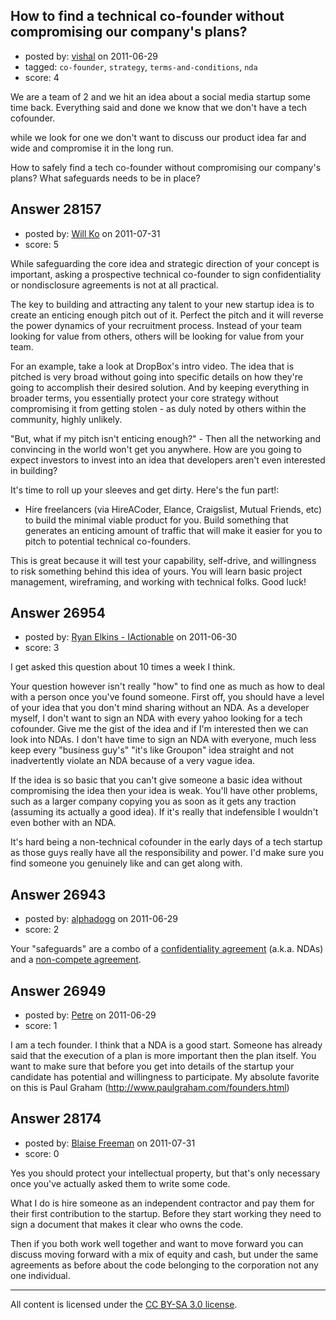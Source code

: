 ## How to find a technical co-founder without compromising our company's plans? 

- posted by: [vishal](https://stackexchange.com/users/-1/11600-vishal) on 2011-06-29
- tagged: `co-founder`, `strategy`, `terms-and-conditions`, `nda`
- score: 4

We are a team of 2 and we hit an idea about a social media startup some time back.
Everything said and done we know that we don't have a tech cofounder.

while we look for one we don't want to discuss our product idea far and wide and compromise it in the long run.

How to safely find a tech co-founder without compromising our company's plans? What safeguards needs to be in place?



## Answer 28157

- posted by: [Will Ko](https://stackexchange.com/users/-1/12272-will-ko) on 2011-07-31
- score: 5

While safeguarding the core idea and strategic direction of your concept is important, asking a prospective technical co-founder to sign confidentiality or nondisclosure agreements is not at all practical.

The key to building and attracting any talent to your new startup idea is to create an enticing enough pitch out of it. Perfect the pitch and it will reverse the power dynamics of your recruitment process. Instead of your team looking for value from others, others will be looking for value from your team.

For an example, take a look at DropBox's intro video. The idea that is pitched is very broad without going into specific details on how they're going to accomplish their desired solution. And by keeping everything in broader terms, you essentially protect your core strategy without compromising it from getting stolen - as duly noted by others within the community, highly unlikely.

"But, what if my pitch isn't enticing enough?" - Then all the networking and convincing in the world won't get you anywhere. How are you going to expect investors to invest into an idea that developers aren't even interested in building?

It's time to roll up your sleeves and get dirty. Here's the fun part!:
 - Hire freelancers (via HireACoder, Elance, Craigslist, Mutual Friends, etc) to build the minimal viable product for you. Build something that generates an enticing amount of traffic that will make it easier for you to pitch to potential technical co-founders.

This is great because it will test your capability, self-drive, and willingness to risk something behind this idea of yours. You will learn basic project management, wireframing, and working with technical folks. Good luck!


## Answer 26954

- posted by: [Ryan Elkins - IActionable](https://stackexchange.com/users/-1/2566-ryan-elkins-iactionable) on 2011-06-30
- score: 3

I get asked this question about 10 times a week I think. 

Your question however isn't really "how" to find one as much as how to deal with a person once you've found someone. First off, you should have a level of your idea that you don't mind sharing without an NDA. As a developer myself, I don't want to sign an NDA with every yahoo looking for a tech cofounder. Give me the gist of the idea and if I'm interested then we can look into NDAs. I don't have time to sign an NDA with everyone, much less keep every "business guy's" "it's like Groupon" idea straight and not inadvertently violate an NDA because of a very vague idea.

If the idea is so basic that you can't give someone a basic idea without compromising the idea then your idea is weak. You'll have other problems, such as a larger company copying you as soon as it gets any traction (assuming its actually a good idea). If it's really that indefensible I wouldn't even bother with an NDA. 

It's hard being a non-technical cofounder in the early days of a tech startup as those guys really have all the responsibility and power. I'd make sure you find someone you genuinely like and can get along with. 


## Answer 26943

- posted by: [alphadogg](https://stackexchange.com/users/-1/3197-alphadogg) on 2011-06-29
- score: 2

<p>Your "safeguards" are a combo of a <a href="http://en.wikipedia.org/wiki/Non-disclosure_agreement" rel="nofollow">confidentiality agreement</a> (a.k.a. NDAs) and a <a href="http://en.wikipedia.org/wiki/Noncompete_clause" rel="nofollow">non-compete agreement</a>.</p>



## Answer 26949

- posted by: [Petre](https://stackexchange.com/users/-1/11602-petre) on 2011-06-29
- score: 1

<p>I am a tech founder. I think that a NDA is a good start. 
Someone has already said that the execution of a plan is more important then the plan itself. You want to make sure that before you get into details of the startup your candidate has potential and willingness to participate. My absolute favorite on this is Paul Graham (<a href="http://www.paulgraham.com/founders.html" rel="nofollow">http://www.paulgraham.com/founders.html</a>) </p>



## Answer 28174

- posted by: [Blaise Freeman](https://stackexchange.com/users/-1/12355-blaise-freeman) on 2011-07-31
- score: 0

Yes you should protect your intellectual property, but that's only necessary once you've actually asked them to write some code. 

What I do is hire someone as an independent contractor and pay them for their first contribution to the startup. Before they start working they need to sign a document that makes it clear who owns the code. 

Then if you both work well together and want to move forward you can discuss moving forward with a mix of equity and cash, but under the same agreements as before about the code belonging to the corporation not any one individual. 



---

All content is licensed under the [CC BY-SA 3.0 license](https://creativecommons.org/licenses/by-sa/3.0/).
